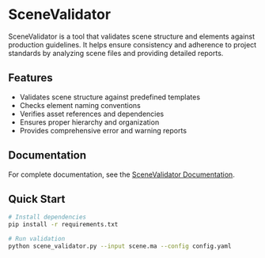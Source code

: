 # SceneValidator

SceneValidator is a tool that validates scene structure and elements against production guidelines. It helps ensure consistency and adherence to project standards by analyzing scene files and providing detailed reports.

## Features

- Validates scene structure against predefined templates
- Checks element naming conventions
- Verifies asset references and dependencies
- Ensures proper hierarchy and organization
- Provides comprehensive error and warning reports

## Documentation

For complete documentation, see the [SceneValidator Documentation](https://docs.google.com/document/d/1u7anzHoHQ0PUTAIS02Y29cFDgWawgdYO1khCNrX-oJI/edit).

## Quick Start

```bash
# Install dependencies
pip install -r requirements.txt

# Run validation
python scene_validator.py --input scene.ma --config config.yaml
```
